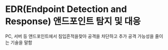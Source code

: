 # EDR(Endpoint Detection and Response) 앤드포인트 탐지 및 대응

PC, 서버 등 앤드포인트에서 침입흔적을찾아 공격을 차단하고 추가 공격 가능성을 줄이는 기술을 말함

